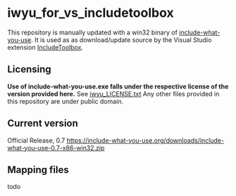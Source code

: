 # iwyu_for_vs_includetoolbox

This repository is manually updated with a win32 binary of [include-what-you-use](https://include-what-you-use.org/). It is used as as download/update source by the Visual Studio extension [IncludeToolbox](https://github.com/wumpf/includetoolbox).

## Licensing

**Use of include-what-you-use.exe falls under the respective license of the version provided here.** See [iwyu_LICENSE.txt](iwyu_LICENSE.txt)
Any other files provided in this repository are under public domain.

## Current version

Official Release, 0.7
https://include-what-you-use.org/downloads/include-what-you-use-0.7-x86-win32.zip

## Mapping files

todo
